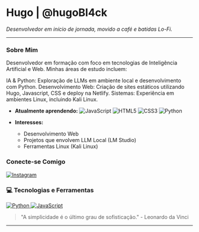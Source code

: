 # Hugo | @hugoBl4ck

*Desenvolvedor em início de jornada, movido a café e batidas Lo-Fi.*

---

### Sobre Mim

Desenvolvedor em formação com foco em tecnologias de Inteligência Artificial e Web. Minhas áreas de estudo incluem:

IA & Python: Exploração de LLMs em ambiente local e desenvolvimento com Python.
Desenvolvimento Web: Criação de sites estáticos utilizando Hugo, Javascript, CSS e deploy na Netlify.
Sistemas: Experiência em ambientes Linux, incluindo Kali Linux.

- **Atualmente aprendendo:**
  ![JavaScript](https://img.shields.io/badge/JavaScript-F7DF1E?style=for-the-badge&logo=javascript&logoColor=black)
  ![HTML5](https://img.shields.io/badge/HTML5-E34F26?style=for-the-badge&logo=html5&logoColor=white)
  ![CSS3](https://img.shields.io/badge/CSS3-1572B6?style=for-the-badge&logo=css3&logoColor=white)
  ![Python](https://img.shields.io/badge/Python-3776AB?style=for-the-badge&logo=python&logoColor=white)
  
- **Interesses:**
  - Desenvolvimento Web
  - Projetos que envolvem LLM Local (LM Studio)
  - Ferramentas Linux (Kali Linux)

### Conecte-se Comigo

[![Instagram](https://img.shields.io/badge/Instagram-E4405F?style=for-the-badge&logo=instagram&logoColor=white)](https://www.instagram.com/blkstudio.ia/)

### 💻 Tecnologias e Ferramentas

<p align="left">
  <a href="https://www.python.org" target="_blank" rel="noreferrer">
    <img src="https://img.shields.io/badge/Python-3776AB?style=for-the-badge&logo=python&logoColor=white" alt="Python">
  </a>
  <a href="https://developer.mozilla.org/en-US/docs/Web/JavaScript" target="_blank" rel="noreferrer">
    <img src="https://img.shields.io/badge/JavaScript-F7DF1E?style=for-the-badge&logo=javascript&logoColor=black" alt="JavaScript">
  </a>
</p>

> "A simplicidade é o último grau de sofisticação." - Leonardo da Vinci
---
